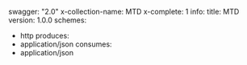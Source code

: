 swagger: "2.0"
x-collection-name: MTD
x-complete: 1
info:
  title: MTD
  version: 1.0.0
schemes:
- http
produces:
- application/json
consumes:
- application/json
